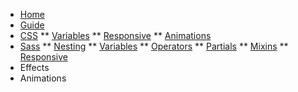 * [Home](/)
* [Guide](guide.md "What the fuck is going on")
* [CSS](css/main.md)
** [Variables](css/variables.md)
** [Responsive](css/variables.md)
** [Animations](css/variables.md)
* [Sass](sass/main.md)
** [Nesting](sass/test.md)
** [Variables](sass/test.md)
** [Operators](sass/variables.md)
** [Partials](sass/variables.md)
** [Mixins](sass/variables.md)
** [Responsive](sass/variables.md)
* Effects
* Animations